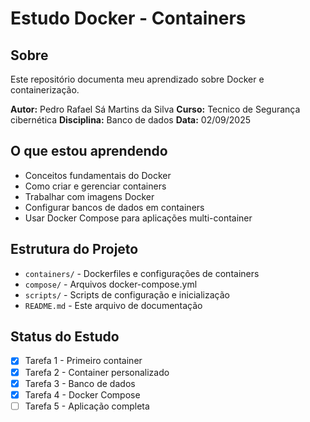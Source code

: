 # Estudo Docker - Containers

## Sobre
Este repositório documenta meu aprendizado sobre Docker e containerização.

**Autor:** Pedro Rafael Sá Martins da Silva
**Curso:** Tecnico de Segurança cibernética
**Disciplina:** Banco de dados
**Data:** 02/09/2025

## O que estou aprendendo
- Conceitos fundamentais do Docker
- Como criar e gerenciar containers
- Trabalhar com imagens Docker
- Configurar bancos de dados em containers
- Usar Docker Compose para aplicações multi-container

## Estrutura do Projeto
- `containers/` - Dockerfiles e configurações de containers
- `compose/` - Arquivos docker-compose.yml
- `scripts/` - Scripts de configuração e inicialização
- `README.md` - Este arquivo de documentação

## Status do Estudo
- [X] Tarefa 1 - Primeiro container
- [X] Tarefa 2 - Container personalizado
- [X] Tarefa 3 - Banco de dados
- [X] Tarefa 4 - Docker Compose
- [ ] Tarefa 5 - Aplicação completa